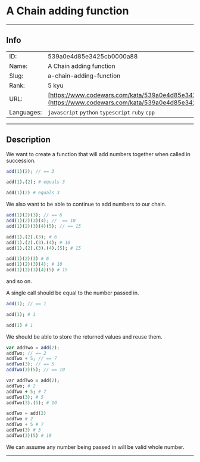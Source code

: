 # A Chain adding function

---
## Info

|            |                                      |
|:-----------|:-------------------------------------|
| ID:        | 539a0e4d85e3425cb0000a88                              |
| Name:      | A Chain adding function                            |
| Slug:      | a-chain-adding-function                            |
| Rank:      | 5 kyu                       |
| URL:       | [https://www.codewars.com/kata/539a0e4d85e3425cb0000a88](https://www.codewars.com/kata/539a0e4d85e3425cb0000a88)                 |
| Languages: |  `javascript`  `python`  `typescript`  `ruby`  `cpp`  |

---
## Description

We want to create a function that will add numbers together when called in succession.

```javascript
add(1)(2); // == 3
```

```ruby
add(1).(2); # equals 3
```

```python
add(1)(2) # equals 3
```

We also want to be able to continue to add numbers to our chain.

```javascript
add(1)(2)(3); // == 6
add(1)(2)(3)(4); //  == 10
add(1)(2)(3)(4)(5); // == 15
```

```ruby
add(1).(2).(3); # 6
add(1).(2).(3).(4); # 10
add(1).(2).(3).(4).(5); # 15
```

```python
add(1)(2)(3) # 6
add(1)(2)(3)(4); # 10
add(1)(2)(3)(4)(5) # 15
```

and so on.

A single call should be equal to the number passed in.

```javascript
add(1); // == 1
```

```ruby
add(1); # 1
```

```python
add(1) # 1
```

We should be able to store the returned values and reuse them.

```javascript
var addTwo = add(2);
addTwo; // == 2
addTwo + 5; // == 7
addTwo(3); // == 5
addTwo(3)(5); // == 10
```

```ruby
var addTwo = add(2);
addTwo; # 2
addTwo + 5; # 7
addTwo(3); # 5
addTwo(3).(5); # 10
```

```python
addTwo = add(2)
addTwo # 2
addTwo + 5 # 7
addTwo(3) # 5
addTwo(3)(5) # 10
```

We can assume any number being passed in will be valid whole number. 

---
